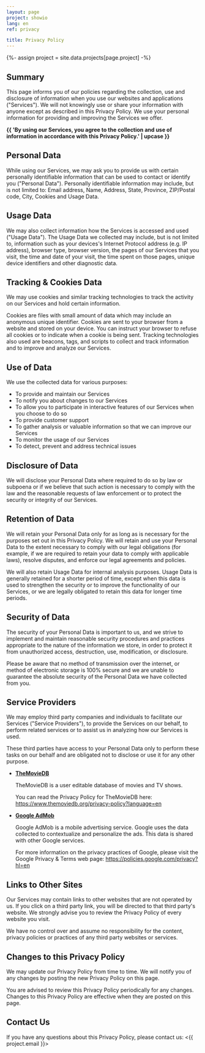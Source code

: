 ```yaml
---
layout: page
project: showio
lang: en
ref: privacy

title: Privacy Policy
---
```


{%- assign project = site.data.projects[page.project] -%}

## Summary

This page informs you of our policies regarding the collection, use and disclosure of information when you use our websites and applications ("Services"). We will not knowingly use or share your information with anyone except as described in this Privacy Policy. We use your personal information for providing and improving the Services we offer.

**{{ 'By using our Services, you agree to the collection and use of information in accordance with this Privacy Policy.' | upcase }}**


## Personal Data

While using our Services, we may ask you to provide us with certain personally identifiable information that can be used to contact or identify you ("Personal Data"). Personally identifiable information may include, but is not limited to: Email address, Name, Address, State, Province, ZIP/Postal code, City, Cookies and Usage Data.


## Usage Data

We may also collect information how the Services is accessed and used ("Usage Data"). The Usage Data we collected may include, but is not limited to, information such as your devices's Internet Protocol address (e.g. IP address), browser type, browser version, the pages of our Services that you visit, the time and date of your visit, the time spent on those pages, unique device identifiers and other diagnostic data.


## Tracking & Cookies Data

We may use cookies and similar tracking technologies to track the activity on our Services and hold certain information.

Cookies are files with small amount of data which may include an anonymous unique identifier. Cookies are sent to your browser from a website and stored on your device. You can instruct your browser to refuse all cookies or to indicate when a cookie is being sent. Tracking technologies also used are beacons, tags, and scripts to collect and track information and to improve and analyze our Services.


## Use of Data

We use the collected data for various purposes:

- To provide and maintain our Services
- To notify you about changes to our Services
- To allow you to participate in interactive features of our Services when you choose to do so
- To provide customer support
- To gather analysis or valuable information so that we can improve our Services
- To monitor the usage of our Services
- To detect, prevent and address technical issues
<!--- - To provide you with news, special offers and general information about other goods, services and events which we offer that are similar to those that you have already purchased or enquired about unless you have opted not to receive such information -->


## Disclosure of Data

We will disclose your Personal Data where required to do so by law or subpoena or if we believe that such action is necessary to comply with the law and the reasonable requests of law enforcement or to protect the security or integrity of our Services.


## Retention of Data

We will retain your Personal Data only for as long as is necessary for the purposes set out in this Privacy Policy. We will retain and use your Personal Data to the extent necessary to comply with our legal obligations (for example, if we are required to retain your data to comply with applicable laws), resolve disputes, and enforce our legal agreements and policies.

We will also retain Usage Data for internal analysis purposes. Usage Data is generally retained for a shorter period of time, except when this data is used to strengthen the security or to improve the functionality of our Services, or we are legally obligated to retain this data for longer time periods.


<!--- ## Transfer of Data

Your information, including Personal Data, may be transferred to, and maintained on, computers located outside of your state, province, country or other governmental jurisdiction where the data protection laws may differ than those from your jurisdiction.

We will take all steps reasonably necessary to ensure that your data is treated securely and in accordance with this Privacy Policy and no transfer of your Personal Data will take place to an organization or a country unless there are adequate controls in place including the security of your data and other personal information. -->


## Security of Data

The security of your Personal Data is important to us, and we strive to implement and maintain reasonable security procedures and practices appropriate to the nature of the information we store, in order to protect it from unauthorized access, destruction, use, modification, or disclosure.

Please be aware that no method of transmission over the internet, or method of electronic storage is 100% secure and we are unable to guarantee the absolute security of the Personal Data we have collected from you.


## Service Providers

We may employ third party companies and individuals to facilitate our Services ("Service Providers"), to provide the Services on our behalf, to perform related services or to assist us in analyzing how our Services is used.

These third parties have access to your Personal Data only to perform these tasks on our behalf and are obligated not to disclose or use it for any other purpose.

- **[TheMovieDB](https://www.themoviedb.org/)**

    TheMovieDB is a user editable database of movies and TV shows.

    You can read the Privacy Policy for TheMovieDB here: <https://www.themoviedb.org/privacy-policy?language=en>

- **[Google AdMob](https://www.google.com/intl/en_us/admob/)**

    Google AdMob is a mobile advertising service. Google uses the data collected to contextualize and personalize the ads. This data is shared with other Google services.

    For more information on the privacy practices of Google, please visit the Google Privacy & Terms web page: <https://policies.google.com/privacy?hl=en>


<!--- ## Legal Basis for Processing Personal Data Under General Data Protection Regulation (GDPR)

If you are from the European Economic Area (EEA), our legal basis for collecting and using the personal information described in this Privacy Policy depends on the Personal Data we collect and the specific context in which we collect it.

We may process your Personal Data because:

- We need to perform a contract with you
- You have given us permission to do so
- The processing is in our legitimate interests and it's not overridden by your rights
- For payment processing purposes
- To comply with the law -->


<!--- ## Your Data Protection Rights Under General Data Protection Regulation (GDPR)

If you are a resident of the European Economic Area (EEA), you have certain data protection rights. We aims to take reasonable steps to allow you to correct, amend, delete, or limit the use of your Personal Data.

If you wish to be informed what Personal Data we hold about you and if you want it to be removed from our systems, please contact us.

In certain circumstances, you have the following data protection rights:

- **The right to access, update or to delete** the information we have on you.
- **The right of rectification.** You have the right to have your information rectified if that information is inaccurate or incomplete.
- **The right to object.** You have the right to object to our processing of your Personal Data.
- **The right of restriction.** You have the right to request that we restrict the processing of your personal information.
- **The right to data portability.** You have the right to be provided with a copy of your Personal Data in a structured, machine-readable and commonly used format.
- **The right to withdraw consent.** You also have the right to withdraw your consent at any time where we relied on your consent to process your personal information.

Please note that we may ask you to verify your identity before responding to such requests.

You have the right to complain to a Data Protection Authority about our collection and use of your Personal Data. For more information, please contact your local data protection authority in the European Economic Area (EEA). -->


## Links to Other Sites

Our Services may contain links to other websites that are not operated by us. If you click on a third party link, you will be directed to that third party's website. We strongly advise you to review the Privacy Policy of every website you visit.

We have no control over and assume no responsibility for the content, privacy policies or practices of any third party websites or services.


<!--- ## Children's Privacy

Our Service does not address anyone under the age of 18 ("Children").

We do not knowingly collect personally identifiable information from anyone under the age of 18. If you are a parent or guardian and you are aware that your Children has provided us with Personal Data, please contact us. If we become aware that we have collected Personal Data from children without verification of parental consent, we take steps to remove that information from our servers. -->


## Changes to this Privacy Policy

We may update our Privacy Policy from time to time. We will notify you of any changes by posting the new Privacy Policy on this page.

You are advised to review this Privacy Policy periodically for any changes. Changes to this Privacy Policy are effective when they are posted on this page.


## Contact Us

If you have any questions about this Privacy Policy, please contact us: <{{ project.email }}>
